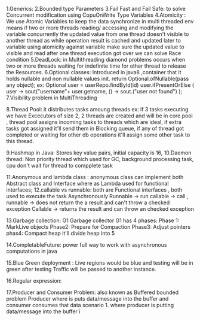 1.Generics: 
2.Bounded type Parameters
3.Fail Fast and Fail Safe:  to solve Concurrent modification using CopuOnWrite Type Variables
4.Atomicity : We use Atomic Variables to keep the data synchronize in multi threaded env 
means if two or more threads reading/ accessing and modifying the variable concurrently the updated value from one 
thread doesn't visible to another thread as while operation result is cached and updated later to variable
using atomicity against variable make sure the updated value to visible and read after one thread execution got over
we can solve Race condition 
5.DeadLock: in Multithreading diamond problems occurs when two or more threads waiting for indefinite time for other thread
to release the Resources.
6.Optional classes: Introduced in java8 ,container that  it holds nullable and non nullable values init.
return Optional.ofNullable(pass any object);
ex:  Optional<User> user = userRepo.findById(id)
user.ifPresentOrElse ( user -> sout("username"+ user.getname,
() -> sout.("user not found") 
);
7.Visibility problem in MultiThreading

8.Thread Pool: it distributes tasks amoung threads ex:  if 3 tasks executing we have Excecutors of size 2,
2 threads are created and will be in core pool , thread pool assigns incoming tasks to threads which are ideal, if extra
tasks got assigned it'll send them in Blocking queue, if any of thread got completed or waiting for other db operations 
it'll assign some other task to this thread.

9.Hashmap in Java: Stores key value pairs, initial capacity is 16, 
10.Daemon thread: Non priority thread which used for GC, background processing task, cpu don't wait for thread to compplete task

11.Anonymous and lambda class : anonymous class can implement both Abstract class and Interface where as Lambda used for functional interfaces;
12.callable vs runnable: both are Functional interfaces , both used to execute the task Asynchronously
Runnable -> run callable -> call , 
runnable -> does not return the a result and can't throw a checked exception
Callable -> returns the result and can throw an checked exception

13.Garbage collection: G1 Garbage collector
G1 has 4 phases: Phase 1: MarkLive objects Phase2: Prepare for Compaction Phase3: Adjust pointers phas4: Compact heap
it'll divide heap into 5 

14.CompletableFuture: power full way to work with asynchronous computations in java

15.Blue Green deployment : Live regions would be blue and testing will be in green after testing Traffic will be passed 
to another instance.

16.Regular expression: 

17.Producer and Consumer Problem: also known as Buffered bounded problem
Producer where is puts data/message into the buffer and consumer consumes that data
 scenario 1. where producer is putting data/message into the buffer i

